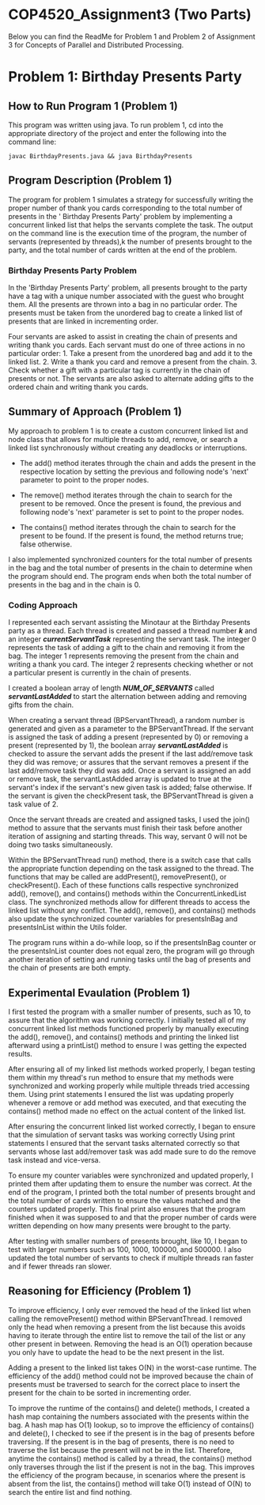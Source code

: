 # COP4520_Assignment3 (Two Parts)
Below you can find the ReadMe for Problem 1 and Problem 2 of Assignment 3 for Concepts of Parallel and Distributed Processing. 

# Problem 1: Birthday Presents Party
## How to Run Program 1 (Problem 1)
This program was written using java. To run problem 1, cd into the appropriate directory of the project and enter the following into the command line:

    javac BirthdayPresents.java && java BirthdayPresents

## Program Description (Problem 1)
The program for problem 1 simulates a strategy for successfully writing the proper number of thank you cards corresponding to the total number of presents in the ' Birthday Presents Party' problem by implementing a concurrent linked list that helps the servants complete the task. The output on the command line is the execution time of the program, the number of servants (represented by threads),k the number of presents brought to the party, and the total number of cards written at the end of the problem.

### Birthday Presents Party Problem
In the 'Birthday Presents Party' problem, all presents brought to the party have a tag with a unique number associated with the guest who brought them. All the presents are thrown into a bag in no particular order. The presents must be taken from the unordered bag to create a linked list of presents that are linked in incrementing order.

Four servants are asked to assist in creating the chain of presents and writing thank you cards. Each servant must do one of three actions in no particular order: 1. Take a present from the unordered bag and add it to the linked list. 2. Write a thank you card and remove a present from the chain. 3. Check whether a gift with a particular tag is currently in the chain of presents or not. The servants are also asked to alternate adding gifts to the ordered chain and writing thank you cards. 

## Summary of Approach (Problem 1)
My approach to problem 1 is to create a custom concurrent linked list and node class that allows for multiple threads to add, remove, or search a linked list synchronously without creating any deadlocks or interruptions.

- The add() method iterates through the chain and adds the present in the respective location by setting the previous and following node's 'next' parameter to point to the proper nodes.

- The remove() method iterates through the chain to search for the present to be removed. Once the present is found, the previous and following node's 'next' parameter is set to point to the proper nodes.

- The contains() method iterates through the chain to search for the present to be found. If the present is found, the method returns true; false otherwise.

I also implemented synchronized counters for the total number of presents in the bag and the total number of presents in the chain to determine when the program should end. The program ends when both the total number of presents in the bag and in the chain is 0.

### Coding Approach
I represented each servant assisting the Minotaur at the Birthday Presents party as a thread. Each thread is created and passed a thread number ***k*** and an integer ***currentServantTask*** representing the servant task. The integer 0 represents the task of adding a gift to the chain and removing it from the bag. The integer 1 represents removing the present from the chain and writing a thank you card. The integer 2 represents checking whether or not a particular present is currently in the chain of presents.

I created a boolean array of length ***NUM_OF_SERVANTS*** called ***servantLastAdded*** to start the alternation between adding and removing gifts from the chain. 

When creating a servant thread (BPServantThread), a random number is generated and given as a parameter to the BPServantThread. If the servant is assigned the task of adding a present (represented by 0) or removing a present (represented by 1), the boolean array ***servantLastAdded*** is checked to assure the servant adds the present if the last add/remove task they did was remove; or assures that the servant removes a present if the last add/remove task they did was add. Once a servant is assigned an add or remove task, the servantLastAdded array is updated to true at the servant's index if the servant's new given task is added; false otherwise. If the servant is given the checkPresent task, the BPServantThread is given a task value of 2.

Once the servant threads are created and assigned tasks, I used the join() method to assure that the servants must finish their task before another iteration of assigning and starting threads. This way, servant 0 will not be doing two tasks simultaneously.

Within the BPServantThread run() method, there is a switch case that calls the appropriate function depending on the task assigned to the thread. The functions that may be called are addPresent(), removePresent(), or checkPresent(). Each of these functions calls respective synchronized add(), remove(), and contains() methods within the ConcurrentLinkedList class. The synchronized methods allow for different threads to access the linked list without any conflict. The add(), remove(), and contains() methods also update the synchronized counter variables for presentsInBag and presentsInList within the Utils folder.

The program runs within a do-while loop, so if the presentsInBag counter or the presentsInList counter does not equal zero, the program will go through another iteration of setting and running tasks until the bag of presents and the chain of presents are both empty.

## Experimental Evaulation (Problem 1)
I first tested the program with a smaller number of presents, such as 10, to assure that the algorithm was working correctly. I initially tested all of my concurrent linked list methods functioned properly by manually executing the add(), remove(), and contains() methods and printing the linked list afterward using a printList() method to ensure I was getting the expected results. 

After ensuring all of my linked list methods worked properly, I began testing them within my thread's run method to ensure that my methods were synchronized and working properly while multiple threads tried accessing them. Using print statements I ensured the list was updating properly whenever a remove or add method was executed, and that executing the contains() method made no effect on the actual content of the linked list.

After ensuring the concurrent linked list worked correctly, I began to ensure that the simulation of servant tasks was working correctly Using print statements I ensured that the servant tasks alternated correctly so that servants whose last add/remover task was add made sure to do the remove task instead and vice-versa.

To ensure my counter variables were synchronized and updated properly, I printed them after updating them to ensure the number was correct. At the end of the program, I printed both the total number of presents brought and the total number of cards written to ensure the values matched and the counters updated properly. This final print also ensures that the program finished when it was supposed to and that the proper number of cards were written depending on how many presents were brought to the party.

After testing with smaller numbers of presents brought, like 10, I began to test with larger numbers such as 100, 1000, 100000, and 500000. I also updated the total number of servants to check if multiple threads ran faster and if fewer threads ran slower.

## Reasoning for Efficiency (Problem 1)
To improve efficiency, I only ever removed the head of the linked list when calling the removePresent() method within BPServantThread. I removed only the head when removing a present from the list because this avoids having to iterate through the entire list to remove the tail of the list or any other present in between. Removing the head is an O(1) operation because you only have to update the head to be the next present in the list.

Adding a present to the linked list takes O(N) in the worst-case runtime. The efficiency of the add() method could not be improved because the chain of presents must be traversed to search for the correct place to insert the present for the chain to be sorted in incrementing order.

To improve the runtime of the contains() and delete() methods, I created a hash map containing the numbers associated with the presents within the bag. A hash map has O(1) lookup, so to improve the efficiency of contains() and delete(), I checked to see if the present is in the bag of presents before traversing. If the present is in the bag of presents, there is no need to traverse the list because the present will not be in the list. Therefore, anytime the contains() method is called by a thread, the contains() method only traverses through the list if the present is not in the bag. This improves the efficiency of the program because, in scenarios where the present is absent from the list, the contains() method will take O(1) instead of O(N) to search the entire list and find nothing.

